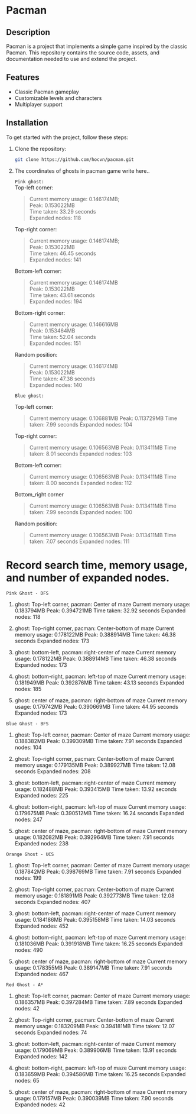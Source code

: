 # Pacman

## Description

Pacman is a project that implements a simple game inspired by the classic Pacman. This repository contains the source code, assets, and documentation needed to use and extend the project.

## Features

- Classic Pacman gameplay
- Customizable levels and characters
- Multiplayer support

## Installation

To get started with the project, follow these steps:

1.  Clone the repository:

    ```bash
    git clone https://github.com/hocvn/pacman.git
    ```

2.  The coordinates of ghosts in pacman game
    write here..

    `Pink ghost:`  
    Top-left corner:

    > Current memory usage: 0.146174MB;  
    > Peak: 0.153022MB  
    > Time taken: 33.29 seconds  
    > Expanded nodes: 118

    Top-right corner:

    > Current memory usage: 0.146174MB;  
    > Peak: 0.153022MB  
    > Time taken: 46.45 seconds  
    > Expanded nodes: 141

    Bottom-left corner:

    > Current memory usage: 0.146174MB  
    > Peak: 0.153022MB  
    > Time taken: 43.61 seconds  
    > Expanded nodes: 194

    Bottom-right corner:

    > Current memory usage: 0.146616MB  
    > Peak: 0.153464MB  
    > Time taken: 52.04 seconds  
    > Expanded nodes: 151

    Random position:

    > Current memory usage: 0.146174MB  
    > Peak: 0.153022MB  
    > Time taken: 47.38 seconds  
    > Expanded nodes: 140

    `Blue ghost:`

    Top-left corner:
    
    > Current memory usage: 0.106881MB
    > Peak: 0.113729MB
    > Time taken: 7.99 seconds
    > Expanded nodes: 104

    Top-right corner:

    > Current memory usage: 0.106563MB
    > Peak: 0.113411MB
    > Time taken: 8.01 seconds
    > Expanded nodes: 103
      
    Bottom-left corner:

    > Current memory usage: 0.106563MB
    > Peak: 0.113411MB
    > Time taken: 8.00 seconds
    > Expanded nodes: 112

    Bottom_right corner

    > Current memory usage: 0.106563MB
    > Peak: 0.113411MB
    > Time taken: 7.99 seconds
    > Expanded nodes: 100
    
    Random position:
    
    > Current memory usage: 0.106563MB
    > Peak: 0.113411MB
    > Time taken: 7.07 seconds
    > Expanded nodes: 111


# Record search time, memory usage, and number of expanded nodes.
`Pink Ghost - DFS`
1. ghost: Top-left corner, pacman: Center of maze
Current memory usage: 0.183794MB
Peak: 0.394721MB
Time taken: 32.92 seconds
Expanded nodes: 118

2. ghost: Top-right corner, pacman: Center-bottom of maze
Current memory usage: 0.178122MB
Peak: 0.388914MB
Time taken: 46.38 seconds
Expanded nodes: 173

3. ghost: bottom-left, pacman:  right-center of maze
Current memory usage: 0.178122MB
Peak: 0.388914MB
Time taken: 46.38 seconds
Expanded nodes: 173

4. ghost: bottom-right, pacman:  left-top of maze
Current memory usage: 0.181949MB
Peak: 0.392876MB
Time taken: 43.13 seconds
Expanded nodes: 185

5. ghost: center of maze, pacman: right-bottom of maze 
Current memory usage: 0.179742MB
Peak: 0.390669MB
Time taken: 44.95 seconds
Expanded nodes: 173

`Blue Ghost - BFS`
1. ghost: Top-left corner, pacman: Center of maze
Current memory usage: 0.188382MB
Peak: 0.399309MB
Time taken: 7.91 seconds
Expanded nodes: 104

2. ghost: Top-right corner, pacman: Center-bottom of maze
Current memory usage: 0.179135MB
Peak: 0.389927MB
Time taken: 12.08 seconds
Expanded nodes: 208

3. ghost: bottom-left, pacman:  right-center of maze
Current memory usage: 0.182488MB
Peak: 0.393415MB
Time taken: 13.92 seconds
Expanded nodes: 225

4. ghost: bottom-right, pacman:  left-top of maze
Current memory usage: 0.179675MB
Peak: 0.390512MB
Time taken: 16.24 seconds
Expanded nodes: 247

5. ghost: center of maze, pacman: right-bottom of maze 
Current memory usage: 0.182082MB
Peak: 0.392964MB
Time taken: 7.91 seconds
Expanded nodes: 238


`Orange Ghost - UCS`
1. ghost: Top-left corner, pacman: Center of maze
Current memory usage: 0.187842MB
Peak: 0.398769MB
Time taken: 7.91 seconds
Expanded nodes: 199

2. ghost: Top-right corner, pacman: Center-bottom of maze
Current memory usage: 0.181891MB
Peak: 0.392773MB
Time taken: 12.08 seconds
Expanded nodes: 407

3. ghost: bottom-left, pacman:  right-center of maze
Current memory usage: 0.184186MB
Peak: 0.395158MB
Time taken: 14.03 seconds
Expanded nodes: 452

4. ghost: bottom-right, pacman:  left-top of maze
Current memory usage: 0.181036MB
Peak: 0.391918MB
Time taken: 16.25 seconds
Expanded nodes: 490

5. ghost: center of maze, pacman: right-bottom of maze 
Current memory usage: 0.178355MB
Peak: 0.389147MB
Time taken: 7.91 seconds
Expanded nodes: 467


`Red Ghost - A*`
1. ghost: Top-left corner, pacman: Center of maze
Current memory usage: 0.186357MB
Peak: 0.397284MB
Time taken: 7.89 seconds
Expanded nodes: 42

2. ghost: Top-right corner, pacman: Center-bottom of maze
Current memory usage: 0.183209MB
Peak: 0.394181MB
Time taken: 12.07 seconds
Expanded nodes: 74

3. ghost: bottom-left, pacman:  right-center of maze
Current memory usage: 0.179069MB
Peak: 0.389906MB
Time taken: 13.91 seconds
Expanded nodes: 142

4. ghost: bottom-right, pacman:  left-top of maze
Current memory usage: 0.183659MB
Peak: 0.394586MB
Time taken: 16.25 seconds
Expanded nodes: 65

5. ghost: center of maze, pacman: right-bottom of maze 
Current memory usage: 0.179157MB
Peak: 0.390039MB
Time taken: 7.90 seconds
Expanded nodes: 42

